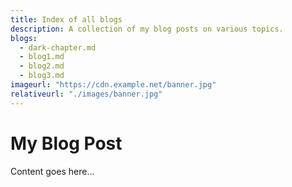 ```yaml
---
title: Index of all blogs 
description: A collection of my blog posts on various topics.  
blogs:  
  - dark-chapter.md
  - blog1.md
  - blog2.md
  - blog3.md
imageurl: "https://cdn.example.net/banner.jpg"
relativeurl: "./images/banner.jpg"
---
```

# My Blog Post
Content goes here...